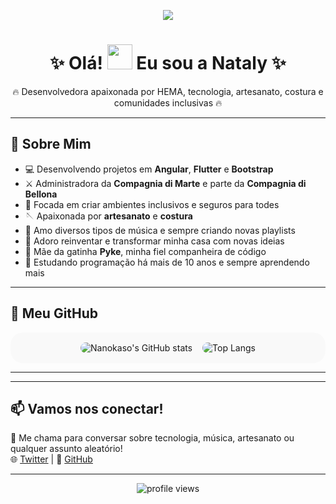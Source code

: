 <p align="center">
  <a href="https://twitter.com/nanokasogongon" target="_blank">
    <img src="https://img.shields.io/twitter/url?label=%40NanokasoGongon&logo=twitter&logoColor=%23c80cf7&style=for-the-badge&url=https%3A%2F%2Ftwitter.com%2Fnanokasogongon"/>
  </a>
</p>

<h1 align="center">✨ Olá! <img src="https://raw.githubusercontent.com/MartinHeinz/MartinHeinz/master/wave.gif" width="40px"> Eu sou a <strong>Nataly</strong> ✨</h1>

<p align="center">
  🔥 Desenvolvedora apaixonada por HEMA, tecnologia, artesanato, costura e comunidades inclusivas 🔥
</p>

---

<h2>🌟 Sobre Mim</h2>
<ul>
  <li>💻 Desenvolvendo projetos em <strong>Angular</strong>, <strong>Flutter</strong> e <strong>Bootstrap</strong></li>
  <li>⚔️ Administradora da <strong>Compagnia di Marte</strong> e parte da <strong>Compagnia di Bellona</strong></li>
  <li>🌈 Focada em criar ambientes inclusivos e seguros para todes</li>
  <li>🪡 Apaixonada por <strong>artesanato</strong> e <strong>costura</strong></li>
  <li>🎵 Amo diversos tipos de música e sempre criando novas playlists</li>
  <li>🏡 Adoro reinventar e transformar minha casa com novas ideias</li>
  <li>🐾 Mãe da gatinha <strong>Pyke</strong>, minha fiel companheira de código</li>
  <li>🚀 Estudando programação há mais de 10 anos e sempre aprendendo mais</li>
</ul>

---

<h2>🚀 Meu GitHub</h2>
<div style="display: flex; flex-wrap: wrap; align-items: center; justify-content: center; gap: 1rem; padding: 1rem 0; background: #f9f9f9; border-radius: 20px;">
  <img src="https://github-readme-stats.vercel.app/api?username=Nanokaso&show_icons=true&theme=buefy&hide_border=true&locale=pt-BR" alt="Nanokaso's GitHub stats" style="max-width: 100%; border-radius: 10px;"/>
  <img src="https://github-readme-stats.vercel.app/api/top-langs/?username=nanokaso&layout=compact&hide_border=true&locale=pt-BR&title_color=%238F72DB" alt="Top Langs" style="max-width: 100%; border-radius: 10px;"/>
</div>

---

<!-- <h2>✨ Projetos em Destaque</h2>
<ul>
  <li>🔗 <strong>Plataforma de HEMA</strong>: Sistema para conectar clubes e alunos de HEMA, com gerenciamento de treinos e materiais didáticos.</li>
  <li>📱 <strong>App Flutter</strong>: Aplicativo responsivo para auxiliar instrutores e alunos no desenvolvimento em HEMA.</li>
</ul> -->

---

<h2>📫 Vamos nos conectar!</h2>
<p>
  💬 Me chama para conversar sobre tecnologia, música, artesanato ou qualquer assunto aleatório!
  <br>
  🌐 <a href="https://twitter.com/nanokasogongon" target="_blank">Twitter</a> | 💼 <a href="https://github.com/Nanokaso" target="_blank">GitHub</a>
</p>

---

<p align="center">
  <img src="https://komarev.com/ghpvc/?username=Nanokaso&style=flat-square&color=ff69b4" alt="profile views"/>
</p>

<!--
✨ Esse README é especial porque aparece automaticamente no perfil do GitHub!

🔭 Atualmente trabalhando em: Projetos para a comunidade HEMA
🌱 Aprendendo: Novas práticas em Flutter e Angular
💬 Pergunte-me sobre: Desenvolvimento web, mobile, esgrima histórica, artesanato e costura
⚡ Curiosidade: Eu consigo misturar código, espadas e linhas como ninguém ⚔️💻🪡
-->
